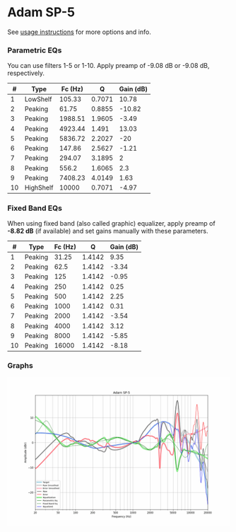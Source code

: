 # Adam SP-5
See [usage instructions](https://github.com/jaakkopasanen/AutoEq#usage) for more options and info.

### Parametric EQs
You can use filters 1-5 or 1-10. Apply preamp of -9.08 dB or -9.08 dB, respectively.

|   # | Type      |   Fc (Hz) |      Q |   Gain (dB) |
|-----|-----------|-----------|--------|-------------|
|   1 | LowShelf  |    105.33 | 0.7071 |       10.78 |
|   2 | Peaking   |     61.75 | 0.8855 |      -10.82 |
|   3 | Peaking   |   1988.51 | 1.9605 |       -3.49 |
|   4 | Peaking   |   4923.44 | 1.491  |       13.03 |
|   5 | Peaking   |   5836.72 | 2.2027 |      -20    |
|   6 | Peaking   |    147.86 | 2.5627 |       -1.21 |
|   7 | Peaking   |    294.07 | 3.1895 |        2    |
|   8 | Peaking   |    556.2  | 1.6065 |        2.3  |
|   9 | Peaking   |   7408.23 | 4.0149 |        1.63 |
|  10 | HighShelf |  10000    | 0.7071 |       -4.97 |

### Fixed Band EQs
When using fixed band (also called graphic) equalizer, apply preamp of **-8.82 dB** (if available) and set gains manually with these parameters.

|   # | Type    |   Fc (Hz) |      Q |   Gain (dB) |
|-----|---------|-----------|--------|-------------|
|   1 | Peaking |     31.25 | 1.4142 |        9.35 |
|   2 | Peaking |     62.5  | 1.4142 |       -3.34 |
|   3 | Peaking |    125    | 1.4142 |       -0.95 |
|   4 | Peaking |    250    | 1.4142 |        0.25 |
|   5 | Peaking |    500    | 1.4142 |        2.25 |
|   6 | Peaking |   1000    | 1.4142 |        0.31 |
|   7 | Peaking |   2000    | 1.4142 |       -3.54 |
|   8 | Peaking |   4000    | 1.4142 |        3.12 |
|   9 | Peaking |   8000    | 1.4142 |       -5.85 |
|  10 | Peaking |  16000    | 1.4142 |       -8.18 |

### Graphs
![](./Adam%20SP-5.png)
